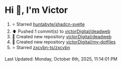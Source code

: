 <h1>Hi 👋, I'm Victor </h1>

<!--RECENT_ACTIVITY:start-->
1. ⭐ Starred [huntabyte/shadcn-svelte](https://github.com/huntabyte/shadcn-svelte)<br>
2. ⬆️ Pushed 1 commit(s) to [victorDigital/deadweb](https://github.com/victorDigital/deadweb)<br>
3. 📔 Created new repository [victorDigital/deadweb](https://github.com/victorDigital/deadweb)<br>
4. 📔 Created new repository [victorDigital/my-dotfiles](https://github.com/victorDigital/my-dotfiles)<br>
5. ⭐ Starred [zxcvbn-ts/zxcvbn](https://github.com/zxcvbn-ts/zxcvbn)<br>
<!--RECENT_ACTIVITY:end-->

<!--RECENT_ACTIVITY:last_update-->
Last Updated: Monday, October 6th, 2025, 11:14:01 PM
<!--RECENT_ACTIVITY:last_update_end-->
